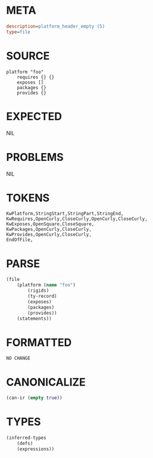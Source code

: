 # META
~~~ini
description=platform_header_empty (5)
type=file
~~~
# SOURCE
~~~roc
platform "foo"
	requires {} {}
	exposes []
	packages {}
	provides {}
~~~
# EXPECTED
NIL
# PROBLEMS
NIL
# TOKENS
~~~zig
KwPlatform,StringStart,StringPart,StringEnd,
KwRequires,OpenCurly,CloseCurly,OpenCurly,CloseCurly,
KwExposes,OpenSquare,CloseSquare,
KwPackages,OpenCurly,CloseCurly,
KwProvides,OpenCurly,CloseCurly,
EndOfFile,
~~~
# PARSE
~~~clojure
(file
	(platform (name "foo")
		(rigids)
		(ty-record)
		(exposes)
		(packages)
		(provides))
	(statements))
~~~
# FORMATTED
~~~roc
NO CHANGE
~~~
# CANONICALIZE
~~~clojure
(can-ir (empty true))
~~~
# TYPES
~~~clojure
(inferred-types
	(defs)
	(expressions))
~~~
